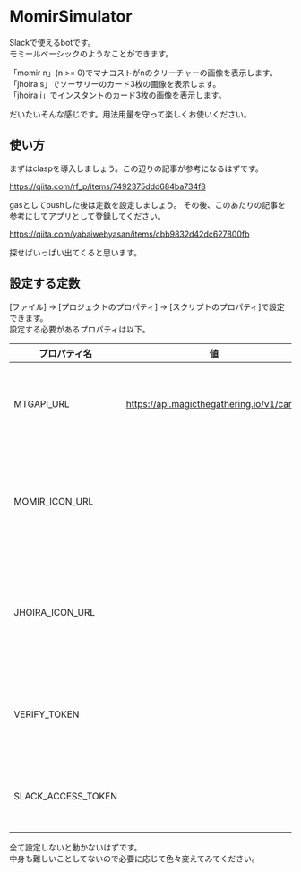 # MomirSimulator

Slackで使えるbotです。  
モミールベーシックのようなことができます。  

「momir n」(n >= 0)でマナコストがnのクリーチャーの画像を表示します。  
「jhoira s」でソーサリーのカード3枚の画像を表示します。  
「jhoira i」でインスタントのカード3枚の画像を表示します。  

だいたいそんな感じです。用法用量を守って楽しくお使いください。

## 使い方

まずはclaspを導入しましょう。この辺りの記事が参考になるはずです。

https://qiita.com/rf_p/items/7492375ddd684ba734f8

gasとしてpushした後は定数を設定しましょう。
その後、このあたりの記事を参考にしてアプリとして登録してください。

https://qiita.com/yabaiwebyasan/items/cbb9832d42dc627800fb

探せばいっぱい出てくると思います。

## 設定する定数

[ファイル] → [プロジェクトのプロパティ] → [スクリプトのプロパティ]で設定できます。  
設定する必要があるプロパティは以下。

| プロパティ名 | 値 | 備考 |
----|----|----
|MTGAPI_URL|https://api.magicthegathering.io/v1/cards|今回使用しているカードデータを取得するのAPIです|
|MOMIR_ICON_URL||アイコンとして使用するモミールの画像URLを指定してください|
|JHOIRA_ICON_URL||アイコンとして使用するモミールの画像URLを指定してください|
|VERIFY_TOKEN||Outgoing WebHookで取得できるトークンを指定してください|
|SLACK_ACCESS_TOKEN||Slackのアクセストークンを指定してください|

全て設定しないと動かないはずです。  
中身も難しいことしてないので必要に応じて色々変えてみてください。
